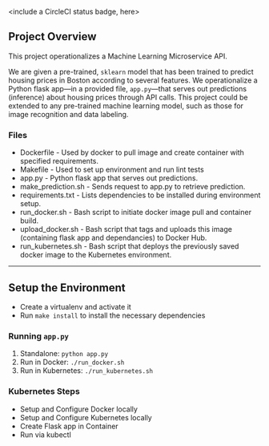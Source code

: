<include a CircleCI status badge, here>

## Project Overview

This project operationalizes a Machine Learning Microservice API. 

We are given a pre-trained, `sklearn` model that has been trained to predict housing prices in Boston according to several features. We operationalize a Python flask app—in a provided file, `app.py`—that serves out predictions (inference) about housing prices through API calls. This project could be extended to any pre-trained machine learning model, such as those for image recognition and data labeling.

### Files 

* Dockerfile - Used by docker to pull image and create container with specified requirements. 
* Makefile - Used to set up environment and run lint tests
* app.py - Python flask app that serves out predictions.
* make_prediction.sh - Sends request to app.py to retrieve prediction.
* requirements.txt - Lists dependencies to be installed during environment setup. 
* run_docker.sh - Bash script to initiate docker image pull and container build.
* upload_docker.sh - Bash script that tags and uploads this image (containing flask app and dependancies) to Docker Hub.
* run_kubernetes.sh - Bash script that deploys the previously saved docker image to the Kubernetes environment.

---

## Setup the Environment

* Create a virtualenv and activate it
* Run `make install` to install the necessary dependencies

### Running `app.py`

1. Standalone:  `python app.py`
2. Run in Docker:  `./run_docker.sh`
3. Run in Kubernetes:  `./run_kubernetes.sh`

### Kubernetes Steps

* Setup and Configure Docker locally
* Setup and Configure Kubernetes locally
* Create Flask app in Container
* Run via kubectl
